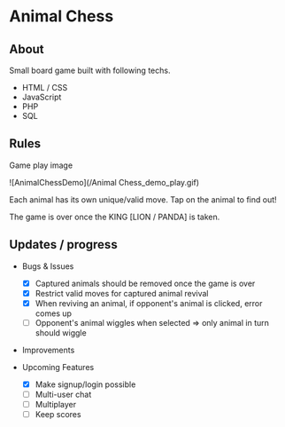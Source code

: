 # Animal Chess

## About

Small board game built with following techs.
 + HTML / CSS
 + JavaScript
 + PHP
 + SQL

## Rules

Game play image

![AnimalChessDemo](/Animal Chess_demo_play.gif)


Each animal has its own unique/valid move. Tap on the animal to find out!

The game is over once the KING [LION / PANDA] is taken.

## Updates / progress

 + Bugs & Issues
    - [x] Captured animals should be removed once the game is over
    - [x] Restrict valid moves for captured animal revival
    - [x] When reviving an animal, if opponent's animal is clicked, error comes up
    - [ ] Opponent's animal wiggles when selected => only animal in turn should wiggle
 + Improvements

 + Upcoming Features
    - [x] Make signup/login possible
    - [ ] Multi-user chat
    - [ ] Multiplayer
    - [ ] Keep scores
